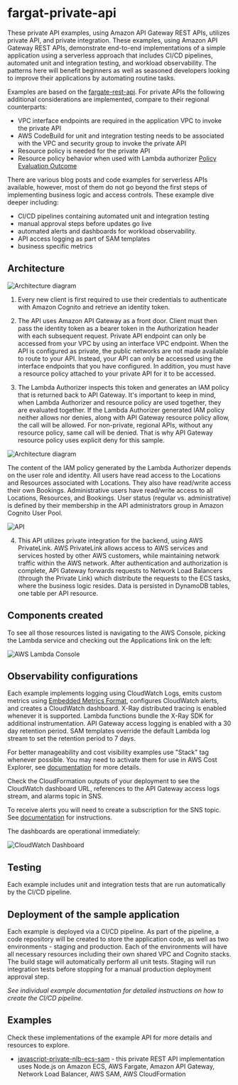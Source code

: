 # fargat-private-api

These private API examples, using Amazon API Gateway REST APIs, utilizes private API, and private integration. These examples, using Amazon API Gateway REST APIs, demonstrate end-to-end implementations of a simple application using a serverless approach that includes CI/CD pipelines, automated unit and integration testing, and workload observability. The patterns here will benefit beginners as well as seasoned developers looking to improve their applications by automating routine tasks.

Examples are based on the [fargate-rest-api](https://github.com/aws-samples/serverless-samples/tree/main/fargate-rest-api). For private APIs the following additional considerations are implemented, compare to their regional counterparts:

 - VPC interface endpoints are required in the application VPC to invoke the private API
 - AWS CodeBuild for unit and integration testing needs to be associated with the VPC and security group to invoke the private API 
 - Resource policy is needed for the private API 
 - Resource policy behavior when used with Lambda authorizer [Policy Evaluation Outcome](https://docs.aws.amazon.com/apigateway/latest/developerguide/apigateway-authorization-flow.html#apigateway-resource-policies-iam-policies-interaction)


There are various blog posts and code examples for serverless APIs available, however, most of them do not go beyond the first steps of implementing business logic and access controls. These example dive deeper including: 

 - CI/CD pipelines containing automated unit and integration testing
 - manual approval steps before updates go live
 - automated alerts and dashboards for workload observability. 
 - API access logging as part of SAM templates
 - business specific metrics

## Architecture

![Architecture diagram](./assets/Architecture.png)

1. Every new client is first required to use their credentials to authenticate with Amazon Cognito and retrieve an identity token.

2. The API uses Amazon API Gateway as a front door. Client must then pass the identity token as a bearer token in the Authorization header with each subsequent request. Private API endpoint can only be accessed from your VPC by using an interface VPC endpoint. When the API is configured as private, the public networks are not made available to route to your API. Instead, your API can only be accessed using the interface endpoints that you have configured. In addition, you must have a resource policy attached to your private API for it to be accessed.

3. The Lambda Authorizer inspects this token and generates an IAM policy that is returned back to API Gateway. It's important to keep in mind, when Lambda Authorizer and resource policy are used together, they are evaluated together. If the Lambda Authorizer generated IAM policy neither allows nor denies, along with API Gateway resource policy allow, the call will be allowed. For non-private, regional APIs, without any resource policy, same call will be denied. That is why API Gateway resource policy uses explicit deny for this sample.

![Architecture diagram](./assets/policyevaluation.png)

The content of the IAM policy generated by the Lambda Authorizer depends on the user role and identity. All users have read access to the Locations and Resources associated with Locations. They also have read/write access their own Bookings. Administrative users have read/write access to all Locations, Resources, and Bookings. User status (regular vs. administrative) is defined by their membership in the API administrators group in Amazon Cognito User Pool. 

![API](./assets/API.png)

4. This API utilizes private integration for the backend, using AWS PrivateLink. AWS PrivateLink allows access to AWS services and services hosted by other AWS customers, while maintaining network traffic within the AWS network. After authentication and authorization is complete, API Gateway forwards requests to Network Load Balancers (through the Private Link) which distribute the requests to the ECS tasks, where the business logic resides. Data is persisted in DynamoDB tables, one table per API resource. 

## Components created

To see all those resources listed is navigating to the AWS Console, picking the Lambda service and checking out the Applications link on the left:

![AWS Lambda Console](./assets/LambdaConsole.png)

 ## Observability configurations
 Each example implements logging using CloudWatch Logs, emits custom metrics using [Embedded Metrics Format](https://docs.aws.amazon.com/AmazonCloudWatch/latest/monitoring/CloudWatch_Embedded_Metric_Format.html), configures CloudWatch alerts, and creates a CloudWatch dashboard. X-Ray distributed tracing is enabled whenever it is supported. Lambda functions bundle the X-Ray SDK for additional instrumentation. API Gateway access logging is enabled with a 30 day retention period. SAM templates override the default Lambda log stream to set the retention period to 7 days. 

 For better manageability and cost visibility examples use "Stack" tag whenever possible. You may need to activate them for use in AWS Cost Explorer, see [documentation](https://docs.aws.amazon.com/awsaccountbilling/latest/aboutv2/cost-alloc-tags.html) for more details.

 Check the CloudFormation outputs of your deployment to see the CloudWatch dashboard URL, references to the API Gateway access logs stream, and alarms topic in SNS. 

  To receive alerts you will need to create a subscription for the SNS topic. See [documentation](https://docs.aws.amazon.com/sns/latest/dg/sns-create-subscribe-endpoint-to-topic.html) for instructions.

The dashboards are operational immediately: 

![CloudWatch Dashboard](./assets/Dashboard.png)

## Testing  
Each example includes unit and integration tests that are run automatically by the CI/CD pipeline.

 ## Deployment of the sample application
 Each example is deployed via a CI/CD pipeline. As part of the pipeline, a code repository will be created to store the application code, as well as two environments - staging and production.  Each of the environments will have all necessary resources including their own shared VPC and Cognito stacks. The build stage will automatically perform all unit tests. Staging will run integration tests before stopping for a manual production deployment approval step. 

 *See individual example documentation for detailed instructions on how to create the CI/CD pipeline.*
 
 ## Examples
 Check these implementations of the example API for more details and resources to explore.
 - [javascript-private-nlb-ecs-sam](./javascript-private-nlb-ecs-sam) - this private REST API implementation uses Node.js on Amazon ECS, AWS Fargate, Amazon API Gateway, Network Load Balancer, AWS SAM, AWS CloudFormation

